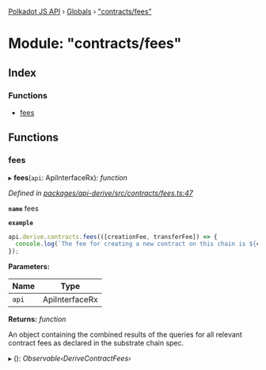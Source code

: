 [Polkadot JS API](../README.md) › [Globals](../globals.md) › ["contracts/fees"](_contracts_fees_.md)

# Module: "contracts/fees"

## Index

### Functions

* [fees](_contracts_fees_.md#fees)

## Functions

###  fees

▸ **fees**(`api`: ApiInterfaceRx): *function*

*Defined in [packages/api-derive/src/contracts/fees.ts:47](https://github.com/polkadot-js/api/blob/295cd2a7e0/packages/api-derive/src/contracts/fees.ts#L47)*

**`name`** fees

**`example`** 
<BR>

```javascript
api.derive.contracts.fees(([creationFee, transferFee]) => {
  console.log(`The fee for creating a new contract on this chain is ${creationFee} units. The fee required to call this contract is ${transferFee} units.`);
});
```

**Parameters:**

Name | Type |
------ | ------ |
`api` | ApiInterfaceRx |

**Returns:** *function*

An object containing the combined results of the queries for
all relevant contract fees as declared in the substrate chain spec.

▸ (): *Observable‹DeriveContractFees›*
